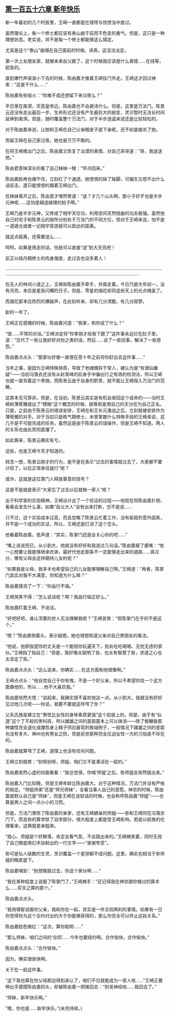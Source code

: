 ## [第一百五十六章 新年快乐](https://www.xxbiquge.com/11_11207/9137639.html)


  新一年最初的几个时辰里，王崎一直都是在错愕与恍惚当中度过。

  虽然理论上，每一个修士都应该有泰山崩于前而不色变的勇气。但是，这只是一种理想状态。老实说，并不是每一个修士都能够这么镇定。

  尤其是这个“泰山”崩塌在自己面前的时候。讲真，这没法淡定。

  第一次上女朋友家，就被未来岳父跪了，这个时候我应该是什么表情……在线等，挺急的。

  直到爆竹声渐渐小下去的时候，陈由嘉才推着王崎往门外走。王崎这才回过神来：“这是干什么……”

  陈由嘉有些恼火：“你难不成还想留下来过夜么？”

  平日里在南溟，天高皇帝远，陈由嘉也不会避讳什么。但是，这里是万法门。陈景云还没有走出最后一步，生命形式还没有产生最巨大的蜕变，灵识暂时无法长时间延伸到南溟。但是，随时覆盖整个万法门，对于半步逍遥来说还是比较轻松的。

  对于陈由嘉来说，让她和王崎在自己父亲眼皮子底下亲昵，还不如直接杀了她。

  而留王崎在自己家过夜，她也是万万不敢的。

  在将王崎推出门之后，陈由嘉又恢复了淡漠的表情，对自己哥哥道：“哥，我送送他。”

  陈由君意味深长的看了自己妹妹一眼：“早点回来。”

  陈由嘉脸再也绷不住，立刻红了个通透。她恨恨的跺了跺脚，可偏生又想不出什么话反击，遂只能恨恨的跟着王崎出门。

  在妹妹离开之后，陈由君才嘿然笑道：“送？才几个山头啊，那小子好歹也是半步元神呢……这怕是越送越慢的拍子啊。”

  王崎乃是半步元神，又修成了相宇天位功，利用空间天然扭曲的功夫极强。虽然他自己的宅子和陈景云的居所分别处于万法门的不同方位，但对于王崎来说，怕不是一道遁光或者一记相宇穿游就可以抵达的距离。

  就这点距离，还需要送么……

  呵呵，如果是用走的话，怕是可以直接“送”到大天亮吧！

  反正以结丹期修士的肉身强度，走过去也没多累人！

  …………………………………………………………………………………………………………………………………………………………………………………………………………

  在无人的林间小道之上，王崎和陈由嘉手牵手，并肩走着。今日乃是大年初一，没有月亮，本应是星辰闪耀的日子。但是，零星的烟花却将这些天上的光点掩盖了。

  而烟花那本应热烈的爆破声，在此刻听来，却有几分清脆，有几分寂寥。

  新的一年了。

  王崎正在感慨的时候，陈由嘉问道：“我爹，和你说了什么？”

  “很……平常的对话。”王崎决定将“你爹刚才给我下跪了”这件事永远烂在肚子里，道：“交代了一些让我好好对你之类的话，然后……谈了一些旧事，解决了一些恩怨。”

  陈由嘉点点头：“那家伙好像一直很在意十年之前将你赶出去这件事……”

  当年之事，是因为王崎特殊体质，导致了他魂魄异于常人，被认为是“有谪仙嫌疑”——当初冯落衣还没有从赵青峰的前身手中骗出行之有效的检测法，所以王崎也就一直背着这个黑锅。而陈景云由于自身的职责，就不能让王崎探入万法门的范畴。

  这原本无可厚非。但是，在当初，陈景云其实是有机会收回这个成命的——当时王崎和薄筱雅提出了“模糊”这个概念的时候，就等若是用自己的天分在为自己正名。只是，之前由于陈景云的错误安排，王崎在和艾长元激战之后，立刻就被安排作为薄筱雅的对手。对于当初只是练气期修士，未曾掌握什么特殊手段的王崎来说，这几乎是不可能完成的任务。虽然这是由于陈景云的误操作，但是王崎不知道。两人的关系也由此而彻底僵了。

  如此算来，陈景云确实有亏。

  这些，也是王崎今天才知道的。

  转念一想，陈景云刚才的行为，是不是在表示“过去的事情就过去了，大家都不要计较了，以后正常来往就行”呢？

  或许，这就是这位掌门人释放善意的信号？

  这是不是就是表示“大家忘了过去以后就做一家人”呢？

  出于科学家的实验精神，王崎设计出了一个验证的过程——他现在将陈由嘉扑倒，看看会发生什么事。如果“岳父大人”没有出来打断，岂不是说……

  只不过，这个实验成本过高，而且忽略了陈景云忙着工作、没有偷窥的意外因素，并不是一个成功的实证，所以，王崎还是打消了这个念头。

  他看着陈由嘉，低声道：“其实，陈掌门还是会关心你的吧……”

  “嘴上说说而已。从小到大，他就没有好好和我说过几句话。”陈由嘉瘪了瘪嘴：“他一心想要让我能够继承衣钵，最好代他走那条不一定能够走出来的道路……真过分，哪有父母会这样期待儿女的呢？”

  “如果我是父母，我多半也希望自己的儿女能够理解自己啊。”王崎道：“再者，陈掌门其实对我不大满意，你知道为什么嘛？”

  陈由嘉猜测了一下：“你品行不端。”

  王崎哭笑不得：“怎么说话呢？啊？我品行端正好么。”

  陈由嘉盯着王崎，不说话。

  “好吧好吧，谁让浑噩的世人无法理解我呢？”王崎苦笑：“但陈掌门在乎的不是这个。”

  “嗯？”陈由嘉侧着头，表示疑惑。她也很想知道父亲对自己男朋友的看法。

  “他说，他原指望你的丈夫是一个能陪你玩遍天下，到处吃吃喝喝、无忧无虑的家伙。”王崎指了指自己：“但是，我好像太聪明了些，也太有智慧了些，求道之心也太坚定了些。”

  陈由嘉点点头：“这么说来，你确实……在这方面和他很像啊。”

  王崎点点头：“他自觉自己于你有愧，不是一个好父亲，所以不希望你找一个这方面像他的，所以……他不大喜欢我。”

  陈由嘉恍然大悟：“说起来，我确实很不喜欢他这一点。从小到大，我就没有好好见过他几次呢——你说，我要不要就这样甩了你？”

  父系氏族是建立在“男性比女性的身体素质更强”这个前提上的。但是，由于有“仙道”这个了不起的黑科技，所以雌雄之间的差距基本上可以抹消——除了鮟鱇鱼那种雄性完全退化成雌性身上精子供应器官的极端例子，一般情况下雌雄之间的差距也没有多大，神州也有男女之防，但是前世那种完全压迫女性一方的习俗是不存在的。

  陈由嘉就算甩了王崎，道理上也没有任何问题。

  王崎立刻赔笑：“别呀别呀，师姐，咱们又不是凑活在一起的。”

  陈由嘉突然心虚的四面看看：“我总觉得，你喊‘师姐’之后，弥师姐会突然跳出来。”

  陈由嘉入门比较晚，但是王崎年龄比陈由嘉大。对于这种情况，万法门并没有严格的规定。“师姐师弟”还是“师兄师妹”，全看当事人自己的意愿。神京的时候，陈由嘉就默认自己是“师妹”，但是王崎在说软话的时候，也会称呼陈由嘉“师姐”——也算是两人之间一点小小的习惯。

  但是，万法门里除了陈由嘉的亲爹，还有王崎嫡亲的师姐——弥和王崎同在冯落衣门下。而且弥的算学除了自学部分，很大程度上都是受王崎影响。若是以妖族的伦理看来，这俩就是亲姐弟。

  “放心，师姐是个好群落，肯定会看气氛，不会跳出来的。”王崎微笑着，同时无视了自己眼底用幻术投射出的一行文字——“谢谢夸奖”。

  弥可是仙人级数的生灵，灵识覆盖一个星球都不成问题。这里，确实也相当于弥师姐的眼皮底下。

  陈由嘉嗔到：“别想推脱过去，你这个家伙啊……”

  “我在某种程度上说服了陈掌门了。”王崎摊手：“还记得我在神京跟你做过的算术么……弈天之算的那个。”

  陈由嘉点点头。

  “我用理智说服你父亲，我和你在一起，其实是一件合则两利的事情。如果有一日你觉得你为这个合约付出的大于你能够获得的，那么你完全可以终止这段关系。”

  陈由嘉脸色微红：“这次，算你聪明……”

  “那么师妹，咱们之间的‘合同’……今年也要续约啊。合作愉快，合作愉快。”

  陈由嘉点点头：“合作愉快。”

  因为，确实很愉快啊。

  关于在一起这件事。

  “这下我也算在你父母那边得到承认了，咱们不日就能成为一家人啦……”王崎正要伸出手摸摸陈由嘉的头，却被陈由嘉一把推回去：“别发神经啦……我回去了。”

  “师妹，新年快乐啊。”

  “嗯，你也是……新年快乐。”(未完待续。)
